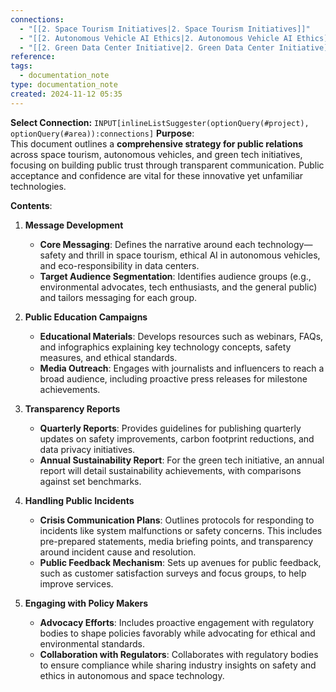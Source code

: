 ```yaml
---
connections:
  - "[[2. Space Tourism Initiatives|2. Space Tourism Initiatives]]"
  - "[[2. Autonomous Vehicle AI Ethics|2. Autonomous Vehicle AI Ethics]]"
  - "[[2. Green Data Center Initiative|2. Green Data Center Initiative]]"
reference: 
tags:
  - documentation_note
type: documentation_note
created: 2024-11-12 05:35
---
```

**Select Connection:** `INPUT[inlineListSuggester(optionQuery(#project), optionQuery(#area)):connections]` 
**Purpose**:  
This document outlines a **comprehensive strategy for public relations** across space tourism, autonomous vehicles, and green tech initiatives, focusing on building public trust through transparent communication. Public acceptance and confidence are vital for these innovative yet unfamiliar technologies.

**Contents**:

1. **Message Development**
    
    - **Core Messaging**: Defines the narrative around each technology—safety and thrill in space tourism, ethical AI in autonomous vehicles, and eco-responsibility in data centers.
    - **Target Audience Segmentation**: Identifies audience groups (e.g., environmental advocates, tech enthusiasts, and the general public) and tailors messaging for each group.
2. **Public Education Campaigns**
    
    - **Educational Materials**: Develops resources such as webinars, FAQs, and infographics explaining key technology concepts, safety measures, and ethical standards.
    - **Media Outreach**: Engages with journalists and influencers to reach a broad audience, including proactive press releases for milestone achievements.
3. **Transparency Reports**
    
    - **Quarterly Reports**: Provides guidelines for publishing quarterly updates on safety improvements, carbon footprint reductions, and data privacy initiatives.
    - **Annual Sustainability Report**: For the green tech initiative, an annual report will detail sustainability achievements, with comparisons against set benchmarks.
4. **Handling Public Incidents**
    
    - **Crisis Communication Plans**: Outlines protocols for responding to incidents like system malfunctions or safety concerns. This includes pre-prepared statements, media briefing points, and transparency around incident cause and resolution.
    - **Public Feedback Mechanism**: Sets up avenues for public feedback, such as customer satisfaction surveys and focus groups, to help improve services.
5. **Engaging with Policy Makers**
    
    - **Advocacy Efforts**: Includes proactive engagement with regulatory bodies to shape policies favorably while advocating for ethical and environmental standards.
    - **Collaboration with Regulators**: Collaborates with regulatory bodies to ensure compliance while sharing industry insights on safety and ethics in autonomous and space technology.
